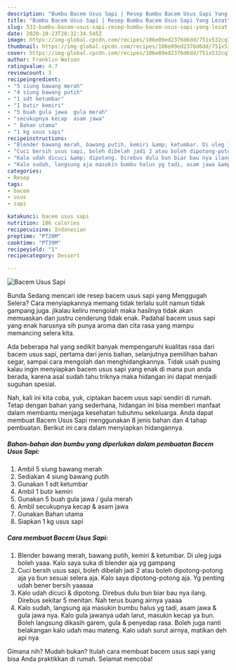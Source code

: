 ```yaml
---
description: "Bumbu Bacem Usus Sapi | Resep Bumbu Bacem Usus Sapi Yang Lezat"
title: "Bumbu Bacem Usus Sapi | Resep Bumbu Bacem Usus Sapi Yang Lezat"
slug: 533-bumbu-bacem-usus-sapi-resep-bumbu-bacem-usus-sapi-yang-lezat
date: 2020-10-23T20:32:34.545Z
image: https://img-global.cpcdn.com/recipes/106e09ed2376d6dd/751x532cq70/bacem-usus-sapi-foto-resep-utama.jpg
thumbnail: https://img-global.cpcdn.com/recipes/106e09ed2376d6dd/751x532cq70/bacem-usus-sapi-foto-resep-utama.jpg
cover: https://img-global.cpcdn.com/recipes/106e09ed2376d6dd/751x532cq70/bacem-usus-sapi-foto-resep-utama.jpg
author: Franklin Watson
ratingvalue: 4.7
reviewcount: 3
recipeingredient:
- "5 siung bawang merah"
- "4 siung bawang putih"
- "1 sdt ketumbar"
- "1 butir kemiri"
- "5 buah gula jawa  gula merah"
- "secukupnya kecap  asam jawa"
- " Bahan utama"
- "1 kg usus sapi"
recipeinstructions:
- "Blender bawang merah, bawang putih, kemiri &amp; ketumbar. Di uleg juga boleh yaaa. Kalo saya suka di blender aja yg gampang"
- "Cuci bersih usus sapi, boleh dibelah jadi 2 atau boleh dipotong-potong aja ya bun sesuai selera aja. Kalo saya dipotong-potong aja. Yg penting udah bener bersih yaaaaa"
- "Kalo udah dicuci &amp; dipotong. Direbus dulu bun biar bau nya ilang. Direbus sekitar 5 menitan. Nah terus buang airnya yaaaa"
- "Kalo sudah, langsung aja masukin bumbu halus yg tadi, asam jawa &amp; gula jawa nya. Kalo gula jawanya udah larut, masukin kecap ya bun. Boleh langsung dikasih garem, gula &amp; penyedap rasa. Boleh juga nanti belakangan kalo udah mau mateng. Kalo udah surut airnya, matikan deh api nya"
categories:
- Resep
tags:
- bacem
- usus
- sapi

katakunci: bacem usus sapi 
nutrition: 186 calories
recipecuisine: Indonesian
preptime: "PT20M"
cooktime: "PT39M"
recipeyield: "1"
recipecategory: Dessert

---
```



![Bacem Usus Sapi](https://img-global.cpcdn.com/recipes/106e09ed2376d6dd/751x532cq70/bacem-usus-sapi-foto-resep-utama.jpg)

Bunda Sedang mencari ide resep bacem usus sapi yang Menggugah Selera? Cara menyiapkannya memang tidak terlalu sulit namun tidak gampang juga. jikalau keliru mengolah maka hasilnya tidak akan memuaskan dan justru cenderung tidak enak. Padahal bacem usus sapi yang enak harusnya sih punya aroma dan cita rasa yang mampu memancing selera kita.

Ada beberapa hal yang sedikit banyak mempengaruhi kualitas rasa dari bacem usus sapi, pertama dari jenis bahan, selanjutnya pemilihan bahan segar, sampai cara mengolah dan menghidangkannya. Tidak usah pusing kalau ingin menyiapkan bacem usus sapi yang enak di mana pun anda berada, karena asal sudah tahu triknya maka hidangan ini dapat menjadi suguhan spesial.




Nah, kali ini kita coba, yuk, ciptakan bacem usus sapi sendiri di rumah. Tetap dengan bahan yang sederhana, hidangan ini bisa memberi manfaat dalam membantu menjaga kesehatan tubuhmu sekeluarga. Anda dapat membuat Bacem Usus Sapi menggunakan 8 jenis bahan dan 4 tahap pembuatan. Berikut ini cara dalam menyiapkan hidangannya.

<!--inarticleads1-->

##### Bahan-bahan dan bumbu yang diperlukan dalam pembuatan Bacem Usus Sapi:

1. Ambil 5 siung bawang merah
1. Sediakan 4 siung bawang putih
1. Gunakan 1 sdt ketumbar
1. Ambil 1 butir kemiri
1. Gunakan 5 buah gula jawa / gula merah
1. Ambil secukupnya kecap &amp; asam jawa
1. Gunakan  Bahan utama
1. Siapkan 1 kg usus sapi




<!--inarticleads2-->

##### Cara membuat Bacem Usus Sapi:

1. Blender bawang merah, bawang putih, kemiri &amp; ketumbar. Di uleg juga boleh yaaa. Kalo saya suka di blender aja yg gampang
1. Cuci bersih usus sapi, boleh dibelah jadi 2 atau boleh dipotong-potong aja ya bun sesuai selera aja. Kalo saya dipotong-potong aja. Yg penting udah bener bersih yaaaaa
1. Kalo udah dicuci &amp; dipotong. Direbus dulu bun biar bau nya ilang. Direbus sekitar 5 menitan. Nah terus buang airnya yaaaa
1. Kalo sudah, langsung aja masukin bumbu halus yg tadi, asam jawa &amp; gula jawa nya. Kalo gula jawanya udah larut, masukin kecap ya bun. Boleh langsung dikasih garem, gula &amp; penyedap rasa. Boleh juga nanti belakangan kalo udah mau mateng. Kalo udah surut airnya, matikan deh api nya




Gimana nih? Mudah bukan? Itulah cara membuat bacem usus sapi yang bisa Anda praktikkan di rumah. Selamat mencoba!
